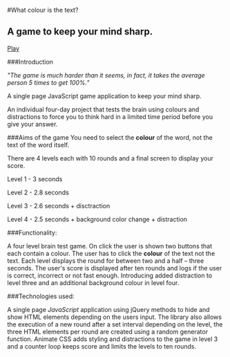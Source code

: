 #What colour is the text?

## A game to keep your mind sharp.

[Play](https://what-colour.herokuapp.com/)

###Introduction

_"The game is much harder than it seems, in fact, it takes the average person 5 times to get 100%."_

A single page JavaScript game application to keep your mind sharp. 

An individual four-day project that tests the brain using colours and distractions to force you to think hard in a limited time period before you give your answer.

###Aims of the game
  You need to select the **colour** of the word, not the text of the word itself. 

  There are 4 levels each with 10 rounds and a final screen to display your score.
  
  Level 1 - 3 seconds

  Level 2 - 2.8 seconds

  Level 3 - 2.6 seconds + disctraction

  Level 4 - 2.5 seconds + background color change + distraction

###Functionality: 

A four level brain test game. On click the user is shown two buttons that each contain a colour. The user has to click the  **colour**  of the text not the text. Each level displays the round for between two and a half – three seconds. The user's score is displayed after ten rounds and logs if the user is correct, incorrect or not fast enough.
Introducing added distraction to level three and an additional background colour in level four.



###Technologies used: 

A single page _JavaScript_ application using jQuery methods to hide and show HTML elements depending on the users input. The library also allows the execution of a new round after a set interval depending on the level, the three HTML elements per round are created using a random generator function. Animate CSS adds styling and distractions to the game in level 3 and a counter loop keeps score and  limits the levels to ten rounds.


